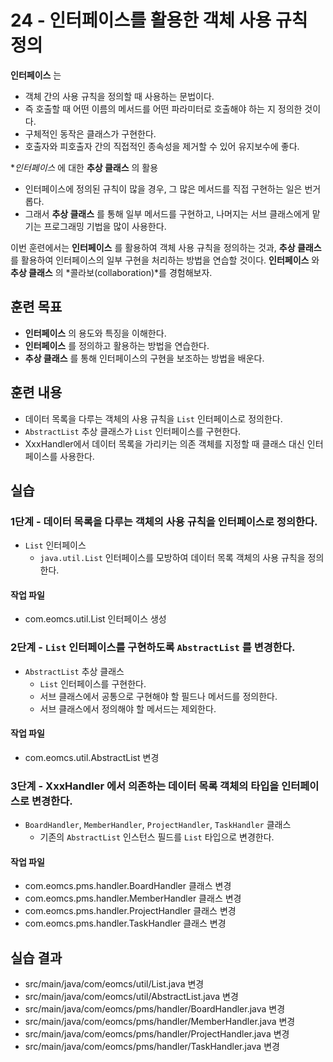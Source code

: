# 24 - 인터페이스를 활용한 객체 사용 규칙 정의

**인터페이스** 는 

- 객체 간의 사용 규칙을 정의할 때 사용하는 문법이다.
- 즉 호출할 때 어떤 이름의 메서드를 어떤 파라미터로 호출해야 하는 지 정의한 것이다.
- 구체적인 동작은 클래스가 구현한다.
- 호출자와 피호출자 간의 직접적인 종속성을 제거할 수 있어 유지보수에 좋다. 

**인터페이스* 에 대한 **추상 클래스** 의 활용

- 인터페이스에 정의된 규칙이 많을 경우, 그 많은 메서드를 직접 구현하는 일은 번거롭다.
- 그래서 **추상 클래스** 를 통해 일부 메서드를 구현하고,
  나머지는 서브 클래스에게 맡기는 프로그래밍 기법을 많이 사용한다. 

이번 훈련에서는 **인터페이스** 를 활용하여 객체 사용 규칙을 정의하는 것과,
**추상 클래스** 를 활용하여 인터페이스의 일부 구현을 처리하는 방법을 연습할 것이다.
**인터페이스** 와 **추상 클래스** 의 *콜라보(collaboration)*를 경험해보자.

## 훈련 목표

- **인터페이스** 의 용도와 특징을 이해한다.
- **인터페이스** 를 정의하고 활용하는 방법을 연습한다.
- **추상 클래스** 를 통해 인터페이스의 구현을 보조하는 방법을 배운다.


## 훈련 내용

- 데이터 목록을 다루는 객체의 사용 규칙을 `List` 인터페이스로 정의한다.
- `AbstractList` 추상 클래스가 `List` 인터페이스를 구현한다.
- XxxHandler에서 데이터 목록을 가리키는 의존 객체를 지정할 때 클래스 대신 인터페이스를 사용한다.

## 실습

### 1단계 - 데이터 목록을 다루는 객체의 사용 규칙을 인터페이스로 정의한다.

- `List` 인터페이스
  - `java.util.List` 인터페이스를 모방하여 데이터 목록 객체의 사용 규칙을 정의한다. 

#### 작업 파일

- com.eomcs.util.List 인터페이스 생성


### 2단계 - `List` 인터페이스를  구현하도록 `AbstractList` 를 변경한다.

- `AbstractList` 추상 클래스
  - `List` 인터페이스를 구현한다.
  - 서브 클래스에서 공통으로 구현해야 할 필드나 메서드를 정의한다.
  - 서브 클래스에서 정의해야 할 메서드는 제외한다.

#### 작업 파일

- com.eomcs.util.AbstractList 변경

### 3단계 - XxxHandler 에서 의존하는 데이터 목록 객체의 타입을 인터페이스로 변경한다.

- `BoardHandler`, `MemberHandler`, `ProjectHandler`, `TaskHandler` 클래스
  - 기존의 `AbstractList` 인스턴스 필드를 `List` 타입으로 변경한다.

#### 작업 파일

- com.eomcs.pms.handler.BoardHandler 클래스 변경
- com.eomcs.pms.handler.MemberHandler 클래스 변경
- com.eomcs.pms.handler.ProjectHandler 클래스 변경
- com.eomcs.pms.handler.TaskHandler 클래스 변경


## 실습 결과

- src/main/java/com/eomcs/util/List.java 변경
- src/main/java/com/eomcs/util/AbstractList.java 변경
- src/main/java/com/eomcs/pms/handler/BoardHandler.java 변경
- src/main/java/com/eomcs/pms/handler/MemberHandler.java 변경
- src/main/java/com/eomcs/pms/handler/ProjectHandler.java 변경
- src/main/java/com/eomcs/pms/handler/TaskHandler.java 변경

